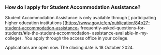 ###  **How do I apply for Student Accommodation Assistance?**

Student Accommodation Assistance is only available through [ participating
higher education institutions
](https://www.gov.ie/en/publication/84b27-student-accommodation-assistance-
frequently-asked-questions-for-students/#is-the-student-accommodation-
assistance-available-in-my-college) . You apply through the access office in
your college.

Applications are open now. The closing date is 18 October 2024.
